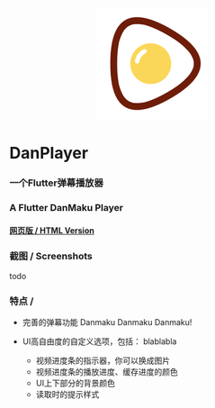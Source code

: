 <p align="center"><img src="https://github.com/gzlock/images/raw/master/danplayer/logo.png"></p>

# DanPlayer

### 一个Flutter弹幕播放器
### A Flutter DanMaku Player

#### [网页版 / HTML Version](https://gzlock.github.io/danplayer)

### 截图 / Screenshots

todo

### 特点 /

- 完善的弹幕功能
  Danmaku Danmaku Danmaku!

- UI高自由度的自定义选项，包括：
    blablabla
    - 视频进度条的指示器，你可以换成图片
    - 视频进度条的播放进度、缓存进度的颜色
    - UI上下部分的背景颜色
    - 读取时的提示样式